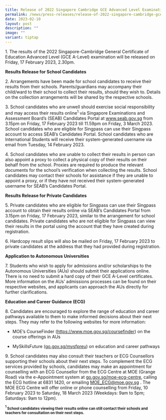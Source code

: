 ```yaml
---
title: Release of 2022 Singapore Cambridge GCE Advanced Level Examination Results
permalink: /news/press-releases/release-of-2022-singapore-cambridge-gce-a-level-examination-results/
date: 2023-02-10
layout: post
description: ""
image: ""
variant: tiptap
---
```

<p>1. The results of the 2022 Singapore-Cambridge General Certificate of
Education Advanced Level (GCE A-Level) examination will be released on
Friday, 17 February 2023, 2.30pm.</p>
<p><strong>Results Release for School Candidates</strong>
</p>
<p>2. Arrangements have been made for school candidates to receive their
results from their schools. Parents/guardians may accompany their child/ward
to their school to collect their results, should they wish to. Details
on the collection arrangements will be shared by the respective schools.</p>
<p>3. School candidates who are unwell should exercise social responsibility
and may access their results online<sup>1</sup> via Singapore Examinations
and Assessment Board’s (SEAB) Candidates Portal at <a href="https://www.moe.gov.sg/coursefinder" rel="noopener noreferrer nofollow" target="_blank">www.seab.gov.sg</a> from 3.15pm
on Friday, 17 February 2023 till 11.59pm on Friday, 3 March 2023. School
candidates who are eligible for Singpass can use their Singpass account
to access SEAB’s Candidates Portal. School candidates who are International
Students will receive their system-generated username via email from Tuesday,
14 February 2023.</p>
<p>4. School candidates who are unable to collect their results in person
can also appoint a proxy to collect a physical copy of their results on
their behalf from the school. Proxies are required to produce the relevant
documents for the school’s verification when collecting the results. School
candidates may contact their schools for assistance if they are unable
to appoint a proxy, or if they have not received their system-generated
username for SEAB’s Candidates Portal.</p>
<p><strong>Results Release for Private Candidates</strong>
</p>
<p>5. Private candidates who are eligible for Singpass can use their Singpass
account to obtain their results online via SEAB’s Candidates Portal from
3.15pm on Friday, 17 February 2023, similar to the arrangement for school
candidates. Private candidates who are not eligible for Singpass can view
their results in the portal using the account that they have created during
registration.</p>
<p>6. Hardcopy result slips will also be mailed on Friday, 17 February 2023
to private candidates at the address that they had provided during registration.</p>
<p><strong>Application to Autonomous Universities</strong>
</p>
<p>7. Students who wish to apply for admissions and/or scholarships to the
Autonomous Universities (AUs) should submit their applications online.
There is no need to submit a hard copy of their GCE A-Level certificates.
More information on the AUs’ admissions processes can be found on their
respective websites, and applicants can approach the AUs directly for further
clarifications.</p>
<p><strong>Education and Career Guidance (ECG)</strong>
</p>
<p>8. Candidates are encouraged to explore the range of education and career
pathways available to them to make informed decisions about their next
steps. They may refer to the following websites for more information:</p>
<ul data-tight="true" class="tight">
<li>
<p>MOE’s CourseFinder (<a href="https://www.moe.gov.sg/coursefinder" rel="noopener noreferrer nofollow" target="_blank"><u>https://www.moe.gov.sg/coursefinder</u></a>)
on the course offerings in AUs</p>
</li>
<li>
<p>MySkillsFuture&nbsp;(<a href="https://www.moe.gov.sg/coursefinder" rel="noopener noreferrer nofollow" target="_blank"><u>go.gov.sg/mysfpreu</u></a>)
on education and career pathways</p>
</li>
</ul>
<p>9. School candidates may also consult their teachers or ECG Counsellors
supporting their schools about their next steps. To complement the ECG
services provided by schools, candidates may make an appointment for counselling
with an ECG Counsellor from the ECG Centre at MOE (Grange Road) via the
e-Appointment system at <a href="https://www.moe.gov.sg/coursefinder" rel="noopener noreferrer nofollow" target="_blank"><u>go.gov.sg/moe-ecg-centre</u></a>,
calling the ECG hotline at 6831 1420, or emailing <a href="https://www.moe.gov.sg/coursefinder" rel="noopener noreferrer nofollow" target="_blank"><u>MOE_ECG@moe.gov.sg</u></a> .
The MOE ECG Centre will offer online or phone counselling from Friday,
10 February 2023 to Saturday, 18 March 2023 (Weekdays: 9am to 5pm; Saturdays:
9am to 12pm).</p>
<p><strong><sup><sub>1 </sub></sup><sub>School candidates viewing their results online can still contact their schools and teachers for consultation on their next steps.</sub></strong>
</p>